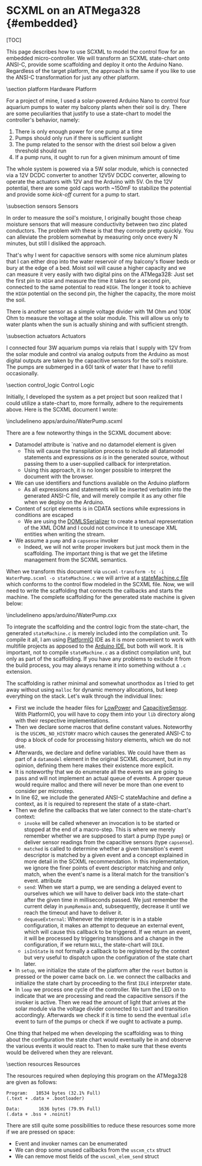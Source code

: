 # SCXML on an ATMega328 {#embedded}

<!-- https://sourceforge.net/p/doxygen/discussion/markdown_syntax -->

[TOC]

This page describes how to use SCXML to model the control flow for an embedded micro-controller. We will transform an SCXML state-chart onto ANSI-C, provide some scaffolding and deploy it onto the Arduino Nano. Regardless of the target platform, the approach is the same if you like to use the ANSI-C transformation for just any other platform.

\section platform Hardware Platform

For a project of mine, I used a solar-powered Arduino Nano to control four aquarium pumps to water my balcony plants when their soil is dry. There are some peculiarities that justify to use a state-chart to model the controller's behavior, namely:

1. There is only enough power for one pump at a time
2. Pumps should only run if there is sufficient sunlight
3. The pump related to the sensor with the driest soil below a given threshold should run
4. If a pump runs, it ought to run for a given minimum amount of time

The whole system is powered via a 5W solar module, which is connected via a 12V DCDC converter to another 12V5V DCDC converter, allowing to operate the actuators with 12V and the Arduino with 5V. On the 12V potential, there are some gold caps worth ~150mF to stabilize the potential and provide some *kick-off* current for a pump to start.

\subsection sensors Sensors

In order to measure the soil's moisture, I originally bought those cheap moisture sensors that will measure conductivity between two zinc plated conductors. The problem with these is that they corrode pretty quickly. You can alleviate the problem somewhat by measuring only once every N minutes, but still I disliked the approach.

That's why I went for capacitive sensors with some nice aluminum plates that I can either drop into the water reservoir of my balcony's flower beds or bury at the edge of a bed. Moist soil will cause a higher capacity and we can measure it very easily with two digital pins on the ATMega328: Just set the first pin to `HIGH` and measure the time it takes for a second pin, connected to the same potential to read `HIGH`. The longer it took to achieve the `HIGH` potential on the second pin, the higher the capacity, the more moist the soil.

There is another sensor as a simple voltage divider with 1M Ohm and 100K Ohm to measure the voltage at the solar module. This will allow us only to water plants when the sun is actually shining and with sufficient strength.

\subsection actuators Actuators

I connected four 3W aquarium pumps via relais that I supply with 12V from the solar module and control via analog outputs from the Arduino as most digital outputs are taken by the capacitive sensors for the soil's moisture. The pumps are submerged in a 60l tank of water that I have to refill occasionally.

\section control_logic Control Logic

Initially, I developed the system as a pet project but soon realized that I could utilize a state-chart to, more formally, adhere to the requirements above. Here is the SCXML document I wrote:

\includelineno apps/arduino/WaterPump.scxml

There are a few noteworthy things in the SCXML document above:

* Datamodel attribute is `native and no datamodel element is given
    * This will cause the transpilation process to include all datamodel statements and expressions *as is* in the generated source, without passing them to a user-supplied callback for interpretation.
    * Using this approach, it is no longer possible to interpret the document with the browser.
* We can use identifiers and functions available on the Arduino platform
    * As all expressions and statements will be inserted verbatim into the generated ANSI-C file, and will merely compile it as any other file when we deploy on the Arduino.
* Content of script elements is in CDATA sections while expressions in conditions are escaped
    * We are using the [DOMLSSerializer](https://github.com/tklab-tud/uscxml/blob/master/src/uscxml/util/DOM.cpp#L36) to create a textual representation of the XML DOM and I could not convince it to unescape XML entities when writing the stream.
* We assume a `pump` and a `capsense` invoker
    * Indeed, we will not write proper invokers but just mock them in the scaffolding. The important thing is that we get the lifetime management from the SCXML semantics.

When we transform this document via `uscxml-transform -tc -i WaterPump.scxml -o stateMachine.c` we will arrive at a [stateMachine.c file](https://github.com/tklab-tud/uscxml/tree/master/apps/arduino/stateMachine.c) which conforms to the control flow modeled in the SCXML file. Now, we will need to write the scaffolding that connects the callbacks and starts the machine. The complete scaffolding for the generated state machine is given below:

\includelineno apps/arduino/WaterPump.cxx

To integrate the scaffolding and the control logic from the state-chart, the generated `stateMachine.c` is merely included into the compilation unit. To compile it all, I am using [PlatformIO](http://platformio.org) IDE as it is more convenient to work with multifile projects as apposed to the [Arduino IDE](https://www.arduino.cc/en/Main/Software), but both will work. It is important, not to compile `stateMachine.c` as a distinct compilation unit, but only as part of the scaffolding. If you have any problems to exclude it from the build process, you may always rename it into something without a `.c` extension.

The scaffolding is rather minimal and somewhat unorthodox as I tried to get away without using `malloc` for dynamic memory allocations, but keep everything on the stack. Let's walk through the individual lines:

* First we include the header files for [LowPower](https://github.com/rocketscream/Low-Power) and [CapacitiveSensor](https://github.com/PaulStoffregen/CapacitiveSensor). With PlatformIO, you will have to copy them into your `lib` directory along with their respective implementations.
* Then we declare some macros that define constant values. Noteworthy is the `USCXML_NO_HISTORY` macro which causes the generated ANSI-C to drop a block of code for processing history elements, which we do not use.
* Afterwards, we declare and define variables. We could have them as part of a `datamodel` element in the original SCXML document, but in my opinion, defining them here makes their existence more explicit.
* It is noteworthy that we do enumerate all the events we are going to pass and will not implement an actual queue of events. A proper queue would require malloc and there will never be more than one event to consider per microstep.
* In line 62, we include the generated ANSI-C stateMachine and define a context, as it is required to represent the state of a state-chart.
* Then we define the callbacks that we later connect to the state-chart's context:
    * `invoke` will be called whenever an invocation is to be started or stopped at the end of a macro-step. This is where we merely remember whether we are supposed to start a pump (type `pump`) or deliver sensor readings from the capacitive sensors (type `capsense`).
    * `matched` is called to determine whether a given transition's event descriptor is matched by a given event and a concept explained in more detail in the SCXML recommendation. In this implementation, we ignore the finer points of event descriptor matching and only match, when the event's name is a literal match for the transition's event. attribute
    * `send`: When we start a pump, we are sending a delayed event to ourselves which we will have to deliver back into the state-chart after the given time in milliseconds passed. We just remember the current delay in `pumpRemain` and, subsequently, decrease it until we reach the timeout and have to deliver it.
    * `dequeueExternal`: Whenever the interpreter is in a stable configuration, it makes an attempt to dequeue an external event, which will cause this callback to be triggered. If we return an event, it will be processed by triggering transitions and a change in the configuration, if we return `NULL`, the state-chart will `IDLE`.
    * `isInState` is not formally a callback to be registered by the context but very useful to dispatch upon the configuration of the state chart later.
* In `setup`, we initialize the state of the platform after the `reset` button is pressed or the power came back on. I.e. we connect the callbacks and initialize the state chart by proceeding to the first `IDLE` interpreter state.
* In `loop` we process one cycle of the controller. We turn the LED on to indicate that we are processing and read the capacitive sensors if the invoker is active. Then we read the amount of light that arrives at the solar module via the voltage divider connected to `LIGHT` and transition accordingly. Afterwards we check if it is time to send the eventual `idle` event to turn of the pumps or check if we ought to activate a pump.

One thing that helped me when developing the scaffolding was to thing about the configuration the state chart would eventually be in and observe the various events it would react to. Then to make sure that these events would be delivered when they are relevant.

\section resources Resources

The resources required when deploying this program on the ATMega328 are given as follows:

    Program:   10534 bytes (32.1% Full)
    (.text + .data + .bootloader)
    
    Data:       1636 bytes (79.9% Full)
    (.data + .bss + .noinit)

There are still quite some possibilities to reduce these resources some more if we are pressed on space:

* Event and invoker names can be enumerated
* We can drop some unused callbacks from the `uscxm_ctx` struct
* We can remove most fields of the `uscxml_elem_send` struct
